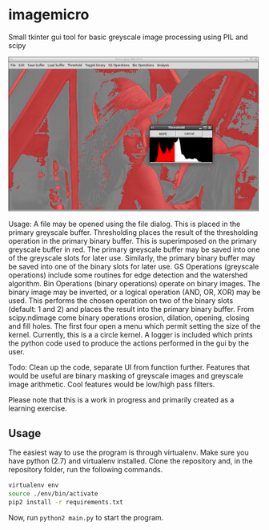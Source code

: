 # imagemicro
Small tkinter gui tool for basic greyscale image processing using PIL and scipy

<img src="thresholddemo.png" style="width: 500px;"/>

Usage: A file may be opened using the file dialog. This is placed in the primary greyscale buffer. Thresholding places the result of the thresholding operation in the primary binary buffer. This is superimposed on the primary greyscale buffer in red. The primary greyscale buffer may be saved into one of the greyscale slots for later use. Similarly, the primary binary buffer may be saved into one of the binary slots for later use. GS Operations (greyscale operations) include some routines for edge detection and the watershed algorithm. Bin Operations (binary operations) operate on binary images. The binary image may be inverted, or a logical operation (AND, OR, XOR) may be used. This performs the chosen operation on two of the binary slots (default: 1 and 2) and places the result into the primary binary buffer. From scipy.ndimage come binary operations erosion, dilation, opening, closing and fill holes. The first four open a menu which permit setting the size of the kernel. Currently, this is a a circle kernel. A logger is included which prints the python code used to produce the actions performed in the gui by the user.

Todo: Clean up the code, separate UI from function further. Features that would be useful are binary masking of greyscale images and greyscale image arithmetic. Cool features would be low/high pass filters.


Please note that this is a work in progress and primarily created as a learning exercise.

## Usage
The easiest way to use the program is through virtualenv. Make sure you have python (2.7) and virtualenv installed. Clone the repository and, in the repository folder, run the following commands.

```bash
virtualenv env
source ./env/bin/activate
pip2 install -r requirements.txt
```

Now, run `python2 main.py` to start the program.
